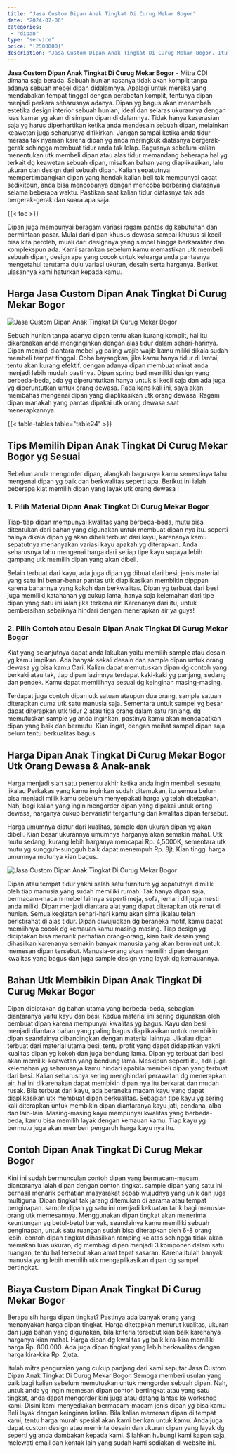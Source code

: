 ```yaml
---
title: "Jasa Custom Dipan Anak Tingkat Di Curug Mekar Bogor"
date: "2024-07-06"
categories:
 - "dipan"
type: "service"
price: "[2500000]"
description: "Jasa Custom Dipan Anak Tingkat Di Curug Mekar Bogor. Itulah mitra penguraian yang cukup panjang dari kami seputar Jasa Custom Dipan Anak Tingkat Di Curug Mek..."
---
```


**Jasa Custom Dipan Anak Tingkat Di Curug Mekar Bogor** - Mitra CDI dimana saja berada. Sebuah hunian rasanya tidak akan komplit tanpa adanya sebuah mebel dipan didalamnya. Apalagi untuk mereka yang mendabakan tempat tinggal dengan perabotan komplit, tentunya dipan menjadi perkara seharusnya adanya. Dipan yg bagus akan menambah estetika design interior sebuah hunian, ideal dan selaras ukurannya dengan luas kamar yg akan di simpan dipan di dalamnya. Tidak hanya keserasian saja yg harus diperhartikan ketika anda mendesain sebuah dipan, melainkan keawetan juga seharusnya difikirkan. Jangan sampai ketika anda tidur merasa tak nyaman karena dipan yg anda meringkuk diatasnya bergerak-gerak sehingga membuat tidur anda tak lelap. Bagusnya sebelum kalian menentukan utk membeli dipan atau alas tidur memandang beberapa hal yg terkait dg keawetan sebuah dipan, misalkan bahan yang diaplikasikan, lalu ukuran dan design dari sebuah dipan. Kalian sepatutnya mempertimbangkan dipan yang hendak kalian beli tak mempunyai cacat sedikitpun, anda bisa mencobanya dengan mencoba berbaring diatasnya selama beberapa waktu. Pastikan saat kalian tidur diatasnya tak ada bergerak-gerak dan suara apa saja.

{{< toc >}}

Dipan juga mempunyai beragam variasi ragam pantas dg kebutuhan dan permintaan pasar. Mulai dari dipan khusus dewasa sampai khusus si kecil bisa kita peroleh, muali dari designnya yang simpel hingga berkarakter dan komplekspun ada. Kami sarankan sebelum kamu memastikan utk membeli sebuah dipan, design apa yang cocok untuk keluarga anda pantasnya mengetahui terutama dulu variasi ukuran, desain serta harganya. Berikut ulasannya kami haturkan kepada kamu.

## Harga Jasa Custom Dipan Anak Tingkat Di Curug Mekar Bogor

![Jasa Custom Dipan Anak Tingkat Di Curug Mekar Bogor](/images/mebel/dipan-dewasa-007.jpg)

Sebuah hunian tanpa adanya dipan tentu akan kurang komplit, hal itu dikarenakan anda menginginkan dengan alas tidur dalam sehari-harinya. Dipan menjadi diantara mebel yg paling wajib wajib kamu miliki dikala sudah membeli tempat tinggal. Coba bayangkan, jika kamu hanya tidur di lantai, tentu akan kurang efektif. dengan adanya dipan membuat minat anda menjadi lebih mudah pastinya. Dipan spring bed memiliki design yang berbeda-beda, ada yg diperuntutkan hanya untuk si kecil saja dan ada juga yg diperuntutkan untuk orang dewasa. Pada kans kali ini, saya akan membahas mengenai dipan yang diaplikasikan utk orang dewasa. Ragam dipan manakah yang pantas dipakai utk orang dewasa saat menerapkannya.

{{< table-tables table="table24" >}}

## Tips Memilih Dipan Anak Tingkat Di Curug Mekar Bogor yg Sesuai

Sebelum anda mengorder dipan, alangkah bagusnya kamu semestinya tahu mengenai dipan yg baik dan berkwalitas seperti apa. Berikut ini ialah beberapa kiat memilih dipan yang layak utk orang dewasa :

### 1\. Pilih Material Dipan Anak Tingkat Di Curug Mekar Bogor

Tiap-tiap dipan mempunyai kwalitas yang berbeda-beda, mutu bisa ditentukan dari bahan yang digunakan untuk membuat dipan nya itu. seperti halnya dikala dipan yg akan dibeli terbuat dari kayu, karenanya kamu sepatutnya menanyakan variasi kayu apakah yg diterapkan. Anda seharusnya tahu mengenai harga dari setiap tipe kayu supaya lebih gampang utk memilih dipan yang akan dibeli.

Selain terbuat dari kayu, ada juga dipan yg dibuat dari besi, jenis material yang satu ini benar-benar pantas utk diaplikasikan membikin dipppan karena bahannya yang kokoh dan berkwalitas. Dipan yg terbuat dari besi juga memiliki katahanan yg cukup lama, hanya saja kelemahan dari tipe dipan yang satu ini ialah jika terkena air. Karenanya dari itu, untuk pembersihan sebaiknya hindari dengan menerapkan air ya guys!

### 2\. Pilih Contoh atau Desain Dipan Anak Tingkat Di Curug Mekar Bogor

Kiat yang selanjutnya dapat anda lakukan yaitu memilih sample atau desain yg kamu impikan. Ada banyak sekali desain dan sample dipan untuk orang dewasa yg bisa kamu Cari. Kalian dapat memutuskan dipan dg contoh yang berkaki atau tak, tiap dipan lazimnya terdapat kaki-kaki yg panjang, sedang dan pendek. Kamu dapat memilihnya sesuai dg keinginan masing-masing.

Terdapat juga contoh dipan utk satuan ataupun dua orang, sample satuan diterapkan cuma utk satu manusia saja. Sementara untuk sampel yg besar dapat diterapkan utk tidur 2 atau tiga orang dalam satu ranjang. dg memutuskan sample yg anda inginkan, pastinya kamu akan mendapatkan dipan yang baik dan bermutu. Kian ingat, dengan meihat sampel dipan saja belum tentu berkualitas bagus.

## Harga Dipan Anak Tingkat Di Curug Mekar Bogor Utk Orang Dewasa & Anak-anak

Harga menjadi slah satu penentu akhir ketika anda ingin membeli sesuatu, jikalau Perkakas yang kamu inginkan sudah ditemukan, itu semua belum bisa menjadi milik kamu sebelum menyepakati harga yg telah ditetapkan. Nah, bagi kalian yang ingin mengorder dipan yang dipakai untuk orang dewasa, harganya cukup bervariatif tergantung dari kwalitas dipan tersebut.

Harga umumnya diatur dari kualitas, sample dan ukuran dipan yg akan dibeli. Kian besar ukurannya umumnya harganya akan semakin mahal. Utk mutu sedang, kurang lebih harganya mencapai Rp. 4,5000K, sementara utk mutu yg sungguh-sungguh baik dapat menempuh Rp. 8jt. Kian tinggi harga umumnya mutunya kian bagus.

![Jasa Custom Dipan Anak Tingkat Di Curug Mekar Bogor](/images/mebel/dipan-anak-010.jpg)

Dipan atau tempat tidur yakni salah satu furniture yg sepatutnya dimiliki oleh tiap manusia yang sudah memiliki rumah. Tak hanya dipan saja, bermacam-macam mebel lainnya seperti meja, sofa, lemari dll juga mesti anda miliki. Dipan menjadi diantara alat yang dapat diterapkan utk rehat di hunian. Semua kegiatan sehari-hari kamu akan sirna jikalau telah beristirahat di alas tidur. Dipan diwujudkan dg beraneka motif, kamu dapat memiihnya cocok dg kemauan kamu masing-masing. Tiap design yg diciptakan bisa menarik perhatian orang-orang, kian baik desain yang dihasilkan karenanya semakin banyak manusia yang akan berminat untuk memesan dipan tersebut. Manusia-orang akan memilih dipan dengan kwalitas yang bagus dan juga sample design yang layak dg kemauannya.

## Bahan Utk Membikin Dipan Anak Tingkat Di Curug Mekar Bogor

Dipan diciptakan dg bahan utama yang berbeda-beda, sebagian diantaranya yaitu kayu dan besi. Kedua material ini sering digunakan oleh pembuat dipan karena mempunyai kwalitas yg bagus. Kayu dan besi menjadi diantara bahan yang paling bagus diaplikasikan untuk membikin dipan seandainya dibandingkan dengan material lainnya. Jikalau dipan terbuat dari material utama besi, tentu profit yang dapat didapatkan yakni kualitas dipan yg kokoh dan juga bendung lama. Dipan yg terbuat dari besi akan memiliki keawetan yang bendung lama. Meskipun seperti itu, ada juga kelemahan yg seharusnya kamu hindari apabila membeli dipan yang terbuat dari besi. Kalian seharusnya sering menghindari perawatan dg menerapkan air, hal ini dikarenakan dapat membikin dipan nya itu berkarat dan mudah rusak. Bila terbuat dari kayu, ada beraneka macam kayu yang dapat diaplikasikan utk membuat dipan berkualitas. Sebagian tipe kayu yg sering kali diterapkan untuk membikin dipan diantaranya kayu jati, cendana, alba dan lain-lain. Masing-masing kayu mempunyai kwalitas yang berbeda-beda, kamu bisa memilih layak dengan kemauan kamu. Tiap kayu yg bermutu juga akan memberi pengaruh harga kayu nya itu.

## Contoh Dipan Anak Tingkat Di Curug Mekar Bogor

Kini ini sudah bermunculan contoh dipan yang bermacam-macam, diantaranya ialah dipan dengan contoh tingkat. sample dipan yang satu ini berhasil menarik perhatian masyarakat sebab wujudnya yang unik dan juga multiguna. Dipan tingkat tak jarang ditemukan di asrama atau tempat penginapan. sample dipan yg satu ini menjadi kekuatan tarik bagi manusia-orang utk memesannya. Menggunakan dipan tingkat akan menerima keuntungan yg betul-betul banyak, seandainya kamu memiliki sebuah penginapan, untuk satu ruangan sudah bisa diterapkan oleh 6-8 orang lebih. contoh dipan tingkat dihasilkan ramping ke atas sehingga tidak akan memakan luas ukuran, dg membagi dipan menjadi 3 komponen dalam satu ruangan, tentu hal tersebut akan amat tepat sasaran. Karena itulah banyak manusia yang lebih memilih utk mengaplikasikan dipan dg sampel bertingkat.

## Biaya Custom Dipan Anak Tingkat Di Curug Mekar Bogor

Berapa sih harga dipan tingkat? Pastinya ada banyak orang yang menanyakan harga dipan tingkat. Harga ditetapkan menurut kualitas, ukuran dan juga bahan yang digunakan, bila kriteria tersebut kian baik karenanya harganya kian mahal. Harga dipan dg kwalitas yg baik kira-kira memiliki harga Rp. 800.000. Ada juga dipan tingkat yang lebih berkwalitas dengan harga kira-kira Rp. 2juta.

Itulah mitra penguraian yang cukup panjang dari kami seputar Jasa Custom Dipan Anak Tingkat Di Curug Mekar Bogor. Semoga memberi usulan yang baik bagi kalian sebelum memutuskan untuk mengorder sebuah dipan. Nah, untuk anda yg ingin memesan dipan contoh bertingkat atau yang satu tingkat, anda dapat mengorder kini juga atau datang lantas ke workshop kami. Disini kami menyediakan bermacam-macam jenis dipan yg bisa kamu Beli layak dengan keinginan kalian. Bila kalian memesan dipan di tempat kami, tentu harga murah spesial akan kami berikan untuk kamu. Anda juga dapat custom design atau meminta desain dan ukuran dipan yang layak dg seperti yg anda dambakan kepada kami. Silahkan hubungi kami kapan saja, melewati email dan kontak lain yang sudah kami sediakan di website ini.
